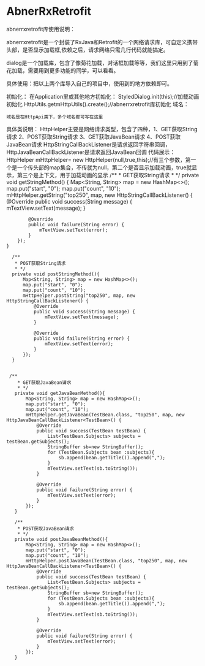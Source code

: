 # AbnerRxRetrofit
abnerrxretrofit库使用说明：

abnerrxretrofit是一个封装了RxJava和Retrofit的一个网络请求库，可自定义携带头部，是否显示加载框,依赖之后，请求网络只需几行代码就能搞定。

dialog是一个加载库，包含了像菊花加载，对话框加载等等，我们这里只用到了菊花加载，需要用到更多功能的同学，可以看看。

具体使用：把以上两个库导入自己的项目中，使用到的地方依赖即可。

初始化：
    在Application里或其他地方初始化：
         StyledDialog.init(this);//加载动画初始化
         HttpUtils.getmHttpUtils().create();//abnerrxretrofit库初始化
域名：

    域名是在HttpApi类下，多个域名都可写在这里

具体类说明：
    HttpHelper主要是网络请求类型，包含了四种，1、GET获取String请求 2、POST获取String请求 3、GET获取JavaBean请求 4、POST获取JavaBean请求
    HttpStringCallBackListener是请求返回字符串回调，HttpJavaBeanCallBackListener是请求返回JavaBean回调
代码展示：
 HttpHelper mHttpHelper= new HttpHelper(null,true,this);//有三个参数，第一个是一个传头部的map集合，不传就为null，第二个是否显示加载动画，true就显示，第三个是上下文，用于加载动画的显示
    /**
     * GET获取String请求
     * */
    private void getStringMethod() {
        Map<String, String> map = new HashMap<>();
        map.put("start", "0");
        map.put("count", "10");
        mHttpHelper.getString("top250", map, new HttpStringCallBackListener() {
            @Override
            public void success(String message) {
                mTextView.setText(message);
            }

            @Override
            public void failure(String error) {
                mTextView.setText(error);
            }
        });
    }

      /**
       * POST获取String请求
       * */
      private void postStringMethod(){
          Map<String, String> map = new HashMap<>();
          map.put("start", "0");
          map.put("count", "10");
          mHttpHelper.postString("top250", map, new HttpStringCallBackListener() {
              @Override
              public void success(String message) {
                  mTextView.setText(message);
              }

              @Override
              public void failure(String error) {
                  mTextView.setText(error);
              }
          });
      }


     /**
        * GET获取JavaBean请求
        * */
       private void getJavaBeanMethod(){
           Map<String, String> map = new HashMap<>();
           map.put("start", "0");
           map.put("count", "10");
           mHttpHelper.getJavaBean(TestBean.class, "top250", map, new HttpJavaBeanCallBackListener<TestBean>() {
               @Override
               public void success(TestBean testBean) {
                   List<TestBean.Subjects> subjects = testBean.getSubjects();
                   StringBuffer sb=new StringBuffer();
                   for (TestBean.Subjects bean :subjects){
                       sb.append(bean.getTitle()).append(",");
                   }
                   mTextView.setText(sb.toString());
               }

               @Override
               public void failure(String error) {
                   mTextView.setText(error);
               }
           });
       }

       /**
        * POST获取JavaBean请求
        * */
       private void postJavaBeanMethod(){
           Map<String, String> map = new HashMap<>();
           map.put("start", "0");
           map.put("count", "10");
           mHttpHelper.postJavaBean(TestBean.class, "top250", map, new HttpJavaBeanCallBackListener<TestBean>() {
               @Override
               public void success(TestBean testBean) {
                   List<TestBean.Subjects> subjects = testBean.getSubjects();
                   StringBuffer sb=new StringBuffer();
                   for (TestBean.Subjects bean :subjects){
                       sb.append(bean.getTitle()).append(",");
                   }
                   mTextView.setText(sb.toString());
               }

               @Override
               public void failure(String error) {
                   mTextView.setText(error);
               }
           });
       }
